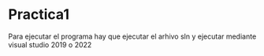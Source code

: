 # Practica1
Para ejecutar el programa hay que ejecutar el arhivo sln y ejecutar mediante visual studio 2019 o 2022
